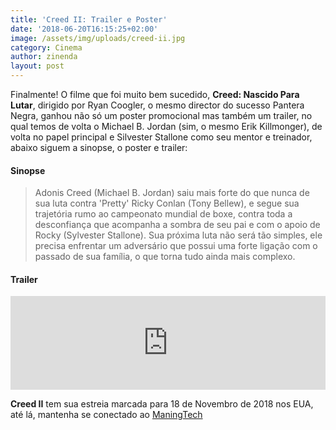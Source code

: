 ```yaml
---
title: 'Creed II: Trailer e Poster'
date: '2018-06-20T16:15:25+02:00'
image: /assets/img/uploads/creed-ii.jpg
category: Cinema
author: zinenda
layout: post
---
```

Finalmente! O filme que foi muito bem sucedido, **Creed: Nascido Para Lutar**, dirigido por Ryan Coogler, o mesmo director do sucesso Pantera Negra, ganhou não só um poster promocional mas também um trailer, no qual temos de volta o Michael B. Jordan (sim, o mesmo Erik Killmonger), de volta no papel principal e Silvester Stallone como seu mentor e treinador, abaixo siguem a sinopse, o poster e trailer:

#### Sinopse

> Adonis Creed (Michael B. Jordan) saiu mais forte do que nunca de sua luta contra 'Pretty' Ricky Conlan (Tony Bellew), e segue sua trajetória rumo ao campeonato mundial de boxe, contra toda a desconfiança que acompanha a sombra de seu pai e com o apoio de Rocky (Sylvester Stallone). Sua próxima luta não será tão simples, ele precisa enfrentar um adversário que possui uma forte ligação com o passado de sua família, o que torna tudo ainda mais complexo.

#### Trailer

<iframe style="width: 100%; height: auto;" src="https://www.youtube.com/embed/HThDC3y1W14" frameborder="0" allow="autoplay; encrypted-media" allowfullscreen></iframe>

**Creed II** tem sua estreia marcada para 18 de Novembro de 2018 nos EUA, até lá, mantenha se conectado ao [ManingTech](/)
